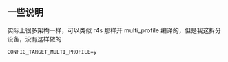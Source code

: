 ## 一些说明

实际上很多架构一样，可以类似 r4s 那样开 multi_profile 编译的，但是我这拆分设备，没有这样做的

```
CONFIG_TARGET_MULTI_PROFILE=y
```